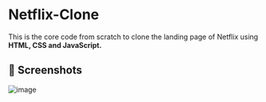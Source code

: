 # Netflix-Clone
This is the core code from scratch to clone the landing page of Netflix using **HTML, CSS and JavaScript.**

## 📸 Screenshots
![image](https://souranshi.in/wp-content/uploads/2023/11/Best-movies-on-netflix-right-now.jpeg)
